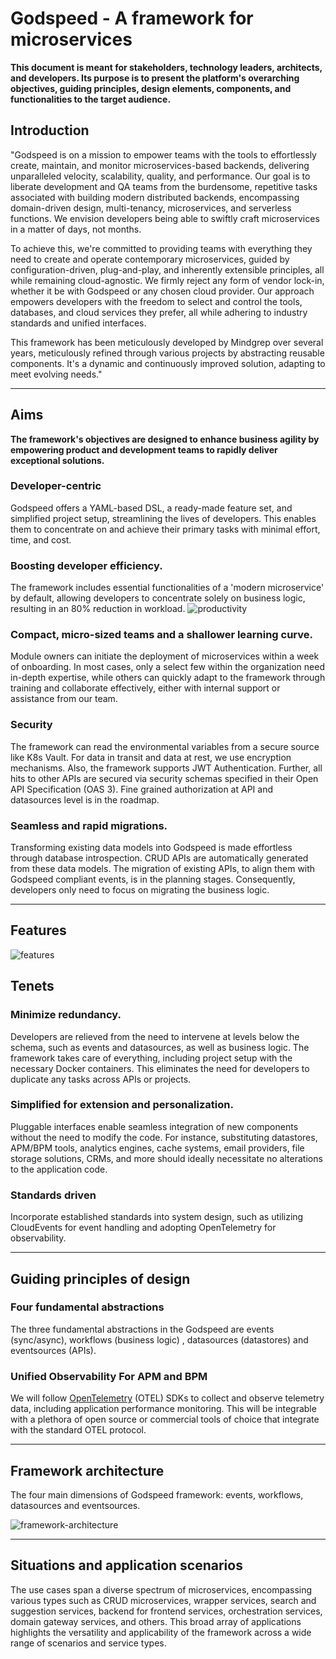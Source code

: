 # Godspeed - A framework for microservices

**This document is meant for stakeholders, technology leaders, architects, and developers. Its purpose is to present the platform's overarching objectives, guiding principles, design elements, components, and functionalities to the target audience.**

## Introduction

"Godspeed is on a mission to empower teams with the tools to effortlessly create, maintain, and monitor microservices-based backends, delivering unparalleled velocity, scalability, quality, and performance. Our goal is to liberate development and QA teams from the burdensome, repetitive tasks associated with building modern distributed backends, encompassing domain-driven design, multi-tenancy, microservices, and serverless functions. We envision developers being able to swiftly craft microservices in a matter of days, not months.

To achieve this, we're committed to providing teams with everything they need to create and operate contemporary microservices, guided by configuration-driven, plug-and-play, and inherently extensible principles, all while remaining cloud-agnostic. We firmly reject any form of vendor lock-in, whether it be with Godspeed or any chosen cloud provider. Our approach empowers developers with the freedom to select and control the tools, databases, and cloud services they prefer, all while adhering to industry standards and unified interfaces.

This framework has been meticulously developed by Mindgrep over several years, meticulously refined through various projects by abstracting reusable components. It's a dynamic and continuously improved solution, adapting to meet evolving needs."

---

## Aims

**The framework's objectives are designed to enhance business agility by empowering product and development teams to rapidly deliver exceptional solutions.**

### Developer-centric

Godspeed offers a YAML-based DSL, a ready-made feature set, and simplified project setup, streamlining the lives of developers. This enables them to concentrate on and achieve their primary tasks with minimal effort, time, and cost.

### Boosting developer efficiency.

The framework includes essential functionalities of a 'modern microservice' by default, allowing developers to concentrate solely on business logic, resulting in an 80% reduction in workload.
![productivity](/img/productivity.png)


### Compact, micro-sized teams and a shallower learning curve.

Module owners can initiate the deployment of microservices within a week of onboarding. In most cases, only a select few within the organization need in-depth expertise, while others can quickly adapt to the framework through training and collaborate effectively, either with internal support or assistance from our team.

### Security

The framework can read the environmental variables from a secure source like K8s Vault. For data in transit and data at rest, we use encryption mechanisms. Also, the framework supports JWT Authentication. Further, all hits to other APIs are secured via security schemas specified in their Open API Specification (OAS 3). Fine grained authorization at API and datasources level is in the roadmap. 

### Seamless and rapid migrations.

Transforming existing data models into Godspeed is made effortless through database introspection. CRUD APIs are automatically generated from these data models. The migration of existing APIs, to align them with Godspeed compliant events, is in the planning stages. Consequently, developers only need to focus on migrating the business logic.

---

## Features
![features](/img/features.png)

## Tenets

### Minimize redundancy.

Developers are relieved from the need to intervene at levels below the schema, such as events and datasources, as well as business logic. The framework takes care of everything, including project setup with the necessary Docker containers. This eliminates the need for developers to duplicate any tasks across APIs or projects.

### Simplified for extension and personalization.

Pluggable interfaces enable seamless integration of new components without the need to modify the code. For instance, substituting datastores, APM/BPM tools, analytics engines, cache systems, email providers, file storage solutions, CRMs, and more should ideally necessitate no alterations to the application code.

### Standards driven

Incorporate established standards into system design, such as utilizing CloudEvents for event handling and adopting OpenTelemetry for observability.

---

## Guiding principles of design

### Four fundamental abstractions
The three fundamental abstractions in the Godspeed are events (sync/async), workflows (business logic) , datasources (datastores) and eventsources (APIs).

### Unified Observability For APM and BPM

We will follow [OpenTelemetry](https://opentelemetry.io/) (OTEL) SDKs to collect and observe telemetry data, including application performance monitoring. This will be integrable with a plethora of open source or commercial tools of choice that integrate with the standard OTEL protocol.

---

## Framework architecture

The four main dimensions of Godspeed framework: events, workflows, datasources and eventsources.

![framework-architecture](/img/framework-architecture.png)

---

## Situations and application scenarios

The use cases span a diverse spectrum of microservices, encompassing various types such as CRUD microservices, wrapper services, search and suggestion services, backend for frontend services, orchestration services, domain gateway services, and others. This broad array of applications highlights the versatility and applicability of the framework across a wide range of scenarios and service types.